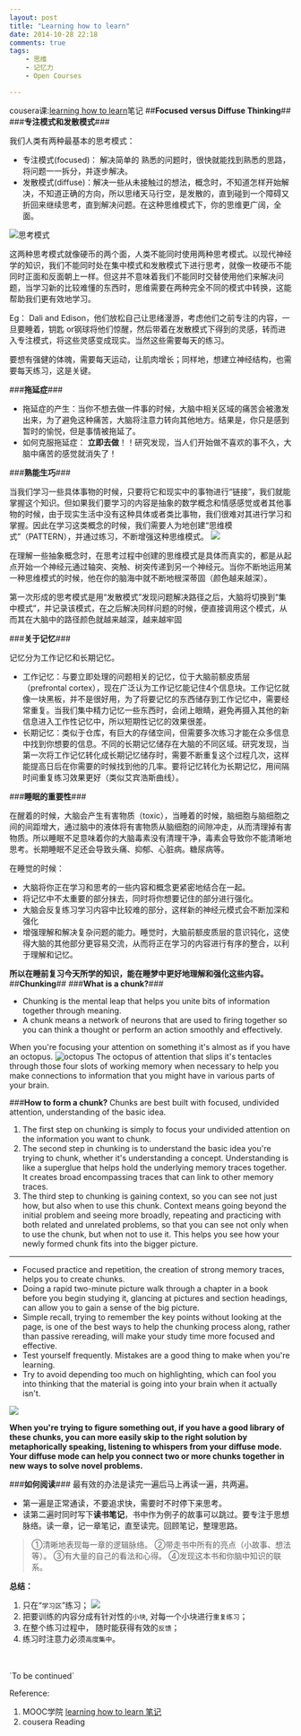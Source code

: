 ```yaml
---
layout: post
title: "Learning how to learn"
date: 2014-10-28 22:18
comments: true
tags: 
	- 思维
	- 记忆力
	- Open Courses

---
```

cousera课:[learning how to learn](https://class.coursera.org/learning-002)笔记
##**Focused versus Diffuse Thinking**##
###**专注模式和发散模式**###

我们人类有两种最基本的思考模式：

- 专注模式(focused)： 解决简单的 熟悉的问题时，很快就能找到熟悉的思路，将问题一一拆分，并逐步解决。
- 发散模式(diffuse)：解决一些从未接触过的想法，概念时，不知道怎样开始解决，不知道正确的方向，所以思绪天马行空，是发散的，直到碰到一个障碍又折回来继续思考，直到解决问题。在这种思维模式下，你的思维更广阔，全面。

![思考模式](https://raw.githubusercontent.com/thddaniel/Myblog/master/image/Learning%20How%20to%20Learn/1.jpg)
<!--more-->
这两种思考模式就像硬币的两个面，人类不能同时使用两种思考模式。以现代神经学的知识，我们不能同时处在集中模式和发散模式下进行思考，就像一枚硬币不能同时正面和反面朝上一样。但这并不意味着我们不能同时交替使用他们来解决问题，当学习新的比较难懂的东西时，思维需要在两种完全不同的模式中转换，这能帮助我们更有效地学习。

Eg： Dali and Edison，他们放松自己让思绪漫游，考虑他们之前专注的内容，一旦要睡着，钥匙 or钢球将他们惊醒，然后带着在发散模式下得到的灵感，转而进入专注模式，将这些灵感变成现实。当然这些需要每天的练习。

要想有强健的体魄，需要每天运动，让肌肉增长；同样地，想建立神经结构，也需要每天练习，这是关键。

###**拖延症**###

- 拖延症的产生：当你不想去做一件事的时候，大脑中相关区域的痛苦会被激发出来，为了避免这种痛苦，大脑将注意力转向其他地方。结果是，你只是感到暂时的愉悦，但是事情被拖延了。
- 如何克服拖延症： **立即去做**！！研究发现，当人们开始做不喜欢的事不久，大脑中痛苦的感觉就消失了！

###**熟能生巧**###

当我们学习一些具体事物的时候，只要将它和现实中的事物进行“链接”，我们就能掌握这个知识。但如果我们要学习的内容是抽象的数学概念和情感感觉或者其他事物的时候，由于现实生活中没有这种具体或者类比事物，我们很难对其进行学习和掌握。因此在学习这类概念的时候，我们需要人为地创建“思维模式”（PATTERN），并通过练习，不断增强这种思维模式。
![](https://raw.githubusercontent.com/thddaniel/Myblog/master/image/Learning%20How%20to%20Learn/2.jpg)

在理解一些抽象概念时，在思考过程中创建的思维模式是具体而真实的，都是从起点开始一个神经元通过轴突、突触、树突传递到另一个神经元。当你不断地运用某一种思维模式的时候，他在你的脑海中就不断地根深蒂固（颜色越来越深）。

第一次形成的思考模式是用“发散模式”发现问题解决路径之后，大脑将切换到“集中模式”，并记录该模式，在之后解决同样问题的时候，便直接调用这个模式，从而其在大脑中的路径颜色就越来越深，越来越牢固

###**关于记忆**###

记忆分为工作记忆和长期记忆。

- 工作记忆：与要立即处理的问题相关的记忆，位于大脑前额皮质层（prefrontal cortex），现在广泛认为工作记忆能记住4个信息块。工作记忆就像一块黑板，并不是很好用，为了将要记忆的东西储存到工作记忆中，需要经常重复。当我们集中精力记忆一些东西时，会闭上眼睛，避免再摄入其他的新信息进入工作性记忆中，所以短期性记忆的效果很差。
- 长期记忆：类似于仓库，有巨大的存储空间，但需要多次练习才能在众多信息中找到你想要的信息。不同的长期记忆储存在大脑的不同区域。研究发现，当第一次将工作记忆转化成长期记忆储存时，需要不断重复这个过程几次，这样能提高日后在你需要的时候找到他的几率。要将记忆转化为长期记忆，用间隔时间重复练习效果更好（类似艾宾浩斯曲线）。


###**睡眠的重要性**###

在醒着的时候，大脑会产生有害物质（toxic），当睡着的时候，脑细胞与脑细胞之间的间距增大，通过脑中的液体将有害物质从脑细胞的间隙冲走，从而清理掉有害物质。所以睡眠不足意味着你的大脑毒素没有清理干净，毒素会导致你不能清晰地思考。长期睡眠不足还会导致头痛、抑郁、心脏病。糖尿病等。

在睡觉的时候：

- 大脑将你正在学习和思考的一些内容和概念更紧密地结合在一起。
- 将记忆中不太重要的部分抹去，同时将你想要记住的部分进行强化。
- 大脑会反复练习学习内容中比较难的部分，这样新的神经元模式会不断加深和强化
- 增强理解和解决复杂问题的能力。睡觉时，大脑前额皮质层的意识钝化，这使得大脑的其他部分更容易交流，从而将正在学习的内容进行有序的整合，以利于理解和记忆。

**所以在睡前复习今天所学的知识，能在睡梦中更好地理解和强化这些内容。**
<br>
##**Chunking**##
###**What is a chunk?**###
- Chunking is the mental leap that helps you unite bits of information together through meaning.
- A chunk means a network of neurons that are used to firing together so you can think a thought or perform an action smoothly and effectively.

When you're focusing your attention on something it's almost as if you have an octopus.
![octopus](https://raw.githubusercontent.com/thddaniel/Myblog/master/image/Learning%20How%20to%20Learn/3.jpg)
The octopus of attention that slips it's tentacles through those four slots of working memory when necessary to help you make connections to information that you might have in various parts of your brain.


###**How to form a chunk?**
Chunks are best built with focused, undivided attention, understanding of the basic idea.
> 
1. The first step on chunking is simply to focus your undivided attention on the information you want to chunk.
2. The second step in chunking is to understand the basic idea you're trying to chunk, whether it's understanding a concept. Understanding is like a superglue that helps hold the underlying memory traces together. It creates broad encompassing traces that can link to other memory traces.
3. The third step to chunking is gaining context, so you can see not just how, but also when to use this chunk. Context means going beyond the initial problem and seeing more broadly, repeating and practicing with both related and unrelated problems, so that you can see not only when to use the chunk, but when not to use it. This helps you see how your newly formed chunk fits into the bigger picture.

---
- Focused practice and repetition, the creation of strong memory traces, helps you to create chunks.
- Doing a rapid two-minute picture walk through a chapter in a book before you begin studying it, glancing at pictures and section headings, can allow you to gain a sense of the big picture.
- Simple recall, trying to remember the key points without looking at the page, is one of the best ways to help the chunking process along, rather than passive rereading, will make your study time more focused and effective.
- Test yourself frequently. Mistakes are a good thing to make when you're learning.
- Try to avoid depending too much on highlighting, which can fool you into thinking that the material is going into your brain when it actually isn't.

![](https://raw.githubusercontent.com/thddaniel/Myblog/master/image/Learning%20How%20to%20Learn/4.jpg)


**When you're trying to figure something out, if you have a good library of these chunks, you can more easily skip to the right solution by metaphorically speaking, listening to whispers from your diffuse mode. Your diffuse mode can help you connect two or more chunks together in new ways to solve novel problems.**
<br>

###**如何阅读**###
最有效的办法是读完一遍后马上再读一遍，共两遍。

- 第一遍是正常通读，不要追求快，需要时不时停下来思考。
- 读第二遍时同时写下**读书笔记**，书中作为例子的故事可以跳过。要专注于思想脉络。读一章，记一章笔记，直至读完。回顾笔记，整理思路。
> ①清晰地表现每一章的逻辑脉络。
  ②带走书中所有的亮点（小故事、想法等）。
  ③有大量的自己的看法和心得。
  ④发现这本书和你脑中知识的联系。

**总结：**
1. 只在“`学习区`”练习；
![](https://raw.githubusercontent.com/thddaniel/Myblog/master/image/Learning%20How%20to%20Learn/5.jpg)
2. 把要训练的内容分成有针对性的`小块`, 对每一个小块进行`重复练习`；
3. 在整个练习过程中， 随时能获得有效的`反馈`；
4. 练习时注意力必须`高度集中`。
<br>
<br>
`To be continued`

Reference:
1. MOOC学院  [learning how to learn 笔记](http://mooc.guokr.com/course/1484/Learning-How-to-Learn--Powerful-mental-tools-to-help-you-master-tough-subjects/note/)
2. cousera Reading